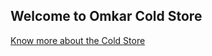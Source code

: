 ## Welcome to Omkar Cold Store

[Know more about the Cold Store](https://github.com/omkar1610/Omkar-Cold-Store/edit/main/README.md)
